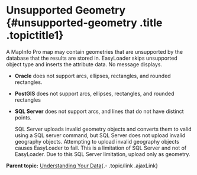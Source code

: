 Unsupported Geometry {#unsupported-geometry .title .topictitle1}
====================

<div class="body conbody">

A MapInfo Pro map may contain geometries that are unsupported by the database that the results are stored in. EasyLoader skips unsupported object type and inserts the attribute data. No message displays.

-   **Oracle** does not support arcs, ellipses, rectangles, and rounded rectangles.
-   **PostGIS** does not support arcs, ellipses, rectangles, and rounded rectangles
-   **SQL Server** does not support arcs, and lines that do not have distinct points.

    SQL Server uploads invalid geometry objects and converts them to valid using a SQL server command, but SQL Server does not upload invalid geography objects. Attempting to upload invalid geography objects causes EasyLoader to fail. This is a limitation of SQL Server and not of EasyLoader. Due to this SQL Server limitation, upload only as geometry.

</div>

<div class="related-links" functx="http://www.functx.com">

<div class="related-links-title">

</div>

<div class="familylinks">

<div class="parentlink">

**Parent topic:** [Understanding Your Data](guide/../guide/understandingyourdata.html){.- .topic/link .ajaxLink}

</div>

</div>

</div>
